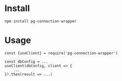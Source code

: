 # Install

```
npm install pg-connection-wrapper
```

# Usage

```
const {useClient} = require('pg-connection-wrapper')

const dbConfig = ...
useClient(dbConfig, client => {
    ...
}).then(result => ...)
```
